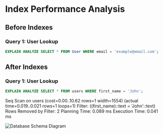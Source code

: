
# Index Performance Analysis

## Before Indexes

### Query 1: User Lookup
```sql
EXPLAIN ANALYZE SELECT * FROM User WHERE email = 'example@email.com';
```


## After Indexes

### Query 1: User Lookup
```sql
EXPLAIN ANALYZE SELECT * FROM users WHERE first_name = 'John';
```
Seq Scan on users  (cost=0.00..10.62 rows=1 width=1554) (actual time=0.019..0.021 rows=1 loops=1)
   Filter: ((first_name)::text = 'John'::text)
   Rows Removed by Filter: 2
 Planning Time: 0.089 ms
 Execution Time: 0.041 ms

![Database Schema Diagram](/home/wala/alx-airbnb-database/database-adv-script/download.png)
